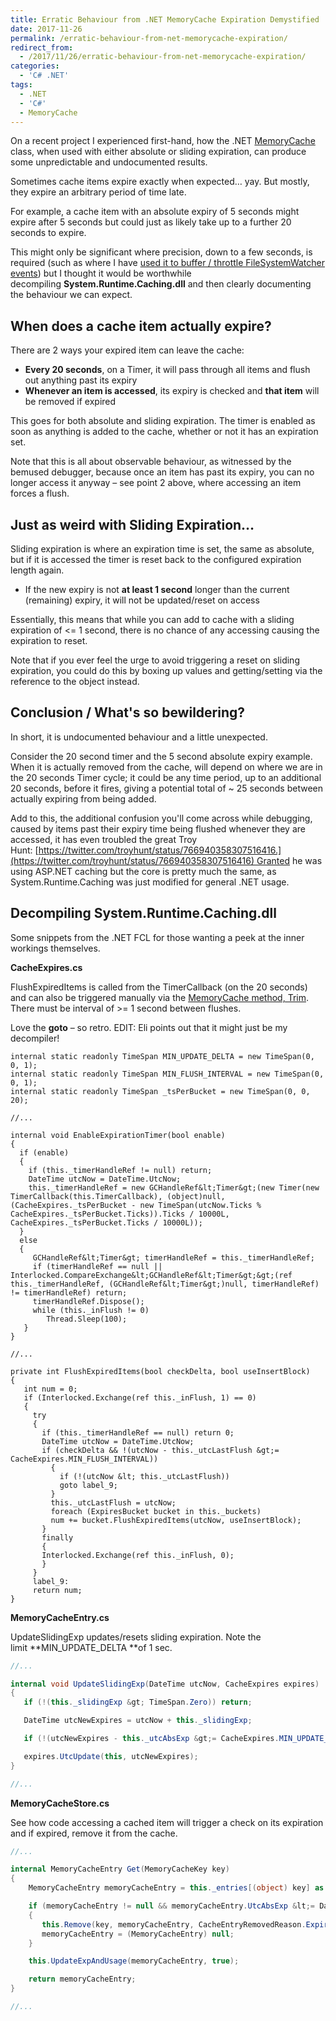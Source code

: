 ```yaml
---
title: Erratic Behaviour from .NET MemoryCache Expiration Demystified
date: 2017-11-26
permalink: /erratic-behaviour-from-net-memorycache-expiration/
redirect_from:
  - /2017/11/26/erratic-behaviour-from-net-memorycache-expiration/
categories:
  - 'C# .NET'
tags:
  - .NET
  - 'C#'
  - MemoryCache
---
```

On a recent project I experienced first-hand, how the .NET [MemoryCache](https://msdn.microsoft.com/en-us/library/system.runtime.caching.memorycache(v=vs.110).aspx) class, when used with either absolute or sliding expiration, can produce some unpredictable and undocumented results.

Sometimes cache items expire exactly when expected… yay. But mostly, they expire an arbitrary period of time late.

For example, a cache item with an absolute expiry of 5 seconds might expire after 5 seconds but could just as likely take up to a further 20 seconds to expire.

This might only be significant where precision, down to a few seconds, is required (such as where I have [used it to buffer / throttle FileSystemWatcher events](http://benhall.io/a-robust-solution-for-filesystemwatcher-firing-events-multiple-times/)) but I thought it would be worthwhile decompiling **System.Runtime.Caching.dll** and then clearly documenting the behaviour we can expect.

## When does a cache item actually expire?

There are 2 ways your expired item can leave the cache:

* **Every 20 seconds**, on a Timer, it will pass through all items and flush out anything past its expiry
* **Whenever an item is accessed**, its expiry is checked and **that item** will be removed if expired

This goes for both absolute and sliding expiration. The timer is enabled as soon as anything is added to the cache, whether or not it has an expiration set.

Note that this is all about observable behaviour, as witnessed by the bemused debugger, because once an item has past its expiry, you can no longer access it anyway &#8211; see point 2 above, where accessing an item forces a flush.

## Just as weird with Sliding Expiration&#8230;

Sliding expiration is where an expiration time is set, the same as absolute, but if it is accessed the timer is reset back to the configured expiration length again.

* If the new expiry is not **at least 1 second** longer than the current (remaining) expiry, it will not be updated/reset on access

Essentially, this means that while you can add to cache with a sliding expiration of <= 1 second, there is no chance of any accessing causing the expiration to reset.

Note that if you ever feel the urge to avoid triggering a reset on sliding expiration, you could do this by boxing up values and getting/setting via the reference to the object instead.

## Conclusion / What's so bewildering?

In short, it is undocumented behaviour and a little unexpected.

Consider the 20 second timer and the 5 second absolute expiry example. When it is actually removed from the cache, will depend on where we are in the 20 seconds Timer cycle; it could be any time period, up to an additional 20 seconds, before it fires, giving a potential total of ~ 25 seconds between actually expiring from being added.

Add to this, the additional confusion you'll come across while debugging, caused by items past their expiry time being flushed whenever they are accessed, it has even troubled the great Troy Hunt: [https://twitter.com/troyhunt/status/766940358307516416.](https://twitter.com/troyhunt/status/766940358307516416) Granted he was using ASP.NET caching but the core is pretty much the same, as System.Runtime.Caching was just modified for general .NET usage.

## Decompiling System.Runtime.Caching.dll

Some snippets from the .NET FCL for those wanting a peek at the inner workings themselves.

**CacheExpires.cs**

FlushExpiredItems is called from the TimerCallback (on the 20 seconds) and can also be triggered manually via the [MemoryCache method, Trim](https://msdn.microsoft.com/en-us/library/system.runtime.caching.memorycache.trim(v=vs.110).aspx). There must be interval of >= 1 second between flushes.

Love the **goto** &#8211; so retro. EDIT: Eli points out that it might just be my decompiler!

```chsarp
internal static readonly TimeSpan MIN_UPDATE_DELTA = new TimeSpan(0, 0, 1);
internal static readonly TimeSpan MIN_FLUSH_INTERVAL = new TimeSpan(0, 0, 1); 
internal static readonly TimeSpan _tsPerBucket = new TimeSpan(0, 0, 20); 

//...

internal void EnableExpirationTimer(bool enable)
{
  if (enable)
  {
    if (this._timerHandleRef != null) return;
    DateTime utcNow = DateTime.UtcNow;
    this._timerHandleRef = new GCHandleRef&lt;Timer&gt;(new Timer(new TimerCallback(this.TimerCallback), (object)null, (CacheExpires._tsPerBucket - new TimeSpan(utcNow.Ticks % CacheExpires._tsPerBucket.Ticks)).Ticks / 10000L, CacheExpires._tsPerBucket.Ticks / 10000L));
  }
  else
  {
     GCHandleRef&lt;Timer&gt; timerHandleRef = this._timerHandleRef;
     if (timerHandleRef == null || Interlocked.CompareExchange&lt;GCHandleRef&lt;Timer&gt;&gt;(ref this._timerHandleRef, (GCHandleRef&lt;Timer&gt;)null, timerHandleRef) != timerHandleRef) return;
     timerHandleRef.Dispose();
     while (this._inFlush != 0)
        Thread.Sleep(100);
   }
}

//...

private int FlushExpiredItems(bool checkDelta, bool useInsertBlock)
{
   int num = 0;
   if (Interlocked.Exchange(ref this._inFlush, 1) == 0)
   {
     try
     {
       if (this._timerHandleRef == null) return 0;
       DateTime utcNow = DateTime.UtcNow;
       if (checkDelta && !(utcNow - this._utcLastFlush &gt;= CacheExpires.MIN_FLUSH_INTERVAL))
         {
           if (!(utcNow &lt; this._utcLastFlush))
           goto label_9;
         }
         this._utcLastFlush = utcNow;
         foreach (ExpiresBucket bucket in this._buckets)
         num += bucket.FlushExpiredItems(utcNow, useInsertBlock);
       }
       finally
       {
       Interlocked.Exchange(ref this._inFlush, 0);
       }
     }
     label_9:
     return num;
}
```

**MemoryCacheEntry.cs**

UpdateSlidingExp updates/resets sliding expiration. Note the limit **MIN\_UPDATE\_DELTA **of 1 sec.

```csharp
//...

internal void UpdateSlidingExp(DateTime utcNow, CacheExpires expires)
{
   if (!(this._slidingExp &gt; TimeSpan.Zero)) return;

   DateTime utcNewExpires = utcNow + this._slidingExp;

   if (!(utcNewExpires - this._utcAbsExp &gt;= CacheExpires.MIN_UPDATE_DELTA) && !(utcNewExpires &lt; this._utcAbsExp)) return;

   expires.UtcUpdate(this, utcNewExpires);
}

//...

```

**MemoryCacheStore.cs**

See how code accessing a cached item will trigger a check on its expiration and if expired, remove it from the cache.

```csharp
//...

internal MemoryCacheEntry Get(MemoryCacheKey key)
{
    MemoryCacheEntry memoryCacheEntry = this._entries[(object) key] as MemoryCacheEntry;

    if (memoryCacheEntry != null && memoryCacheEntry.UtcAbsExp &lt;= DateTime.UtcNow)
    {
       this.Remove(key, memoryCacheEntry, CacheEntryRemovedReason.Expired);
       memoryCacheEntry = (MemoryCacheEntry) null;
    }

    this.UpdateExpAndUsage(memoryCacheEntry, true);

    return memoryCacheEntry;
}

//...

```
